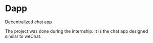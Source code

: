 # Dapp
Decentralized chat app

The project was done during the internship. It is the chat app designed similar to weChat. 
